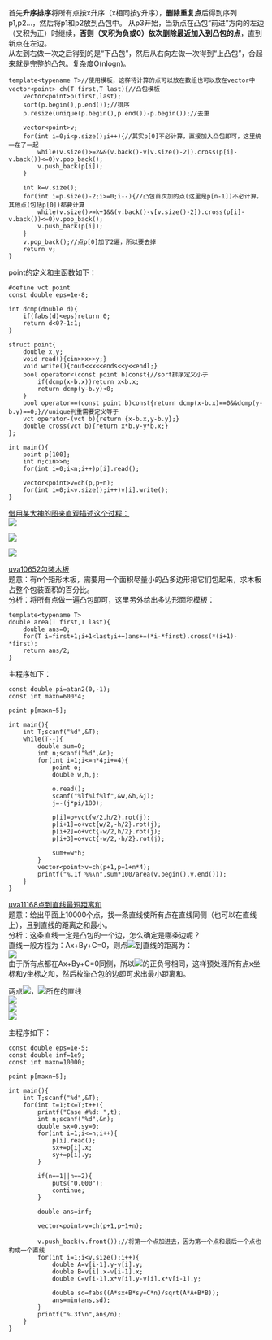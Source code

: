 首先**升序排序**将所有点按x升序（x相同按y升序），**删除重复点**后得到序列p1,p2...，然后将p1和p2放到凸包中。
从p3开始，当新点在凸包“前进”方向的左边（叉积为正）时继续，**否则（叉积为负或0）依次删除最近加入到凸包的点**，直到新点在左边。  
从左到右做一次之后得到的是“下凸包”，然后从右向左做一次得到“上凸包”，合起来就是完整的凸包。复杂度O(nlogn)。  

```
template<typename T>//使用模板，这样待计算的点可以放在数组也可以放在vector中
vector<point> ch(T first,T last){//凸包模板
    vector<point>p(first,last);
    sort(p.begin(),p.end());//排序
    p.resize(unique(p.begin(),p.end())-p.begin());//去重

    vector<point>v;
    for(int i=0;i<p.size();i++){//其实p[0]不必计算，直接加入凸包即可，这里统一在了一起
        while(v.size()>=2&&(v.back()-v[v.size()-2]).cross(p[i]-v.back())<=0)v.pop_back();
        v.push_back(p[i]);
    }

    int k=v.size();
    for(int i=p.size()-2;i>=0;i--){//凸包首次加的点(这里是p[n-1])不必计算，其他点(包括p[0])都要计算
        while(v.size()>=k+1&&(v.back()-v[v.size()-2]).cross(p[i]-v.back())<=0)v.pop_back();
        v.push_back(p[i]);
    }
    v.pop_back();//点p[0]加了2遍，所以要去掉
    return v;
}
```
point的定义和主函数如下：
```
#define vct point
const double eps=1e-8;

int dcmp(double d){
    if(fabs(d)<eps)return 0;
    return d<0?-1:1;
}

struct point{
    double x,y;
    void read(){cin>>x>>y;}
    void write(){cout<<x<<ends<<y<<endl;}
    bool operator<(const point b)const{//sort排序定义小于
        if(dcmp(x-b.x))return x<b.x;
        return dcmp(y-b.y)<0;
    }
    bool operator==(const point b)const{return dcmp(x-b.x)==0&&dcmp(y-b.y)==0;}//unique判重需要定义等于
    vct operator-(vct b){return {x-b.x,y-b.y};}
    double cross(vct b){return x*b.y-y*b.x;}
};

int main(){
    point p[100];
    int n;cin>>n;
    for(int i=0;i<n;i++)p[i].read();

    vector<point>v=ch(p,p+n);
    for(int i=0;i<v.size();i++)v[i].write();
}
```
[借用某大神的图来直观描述这个过程：](http://www.cnblogs.com/Booble/archive/2011/03/10/1980089.html)  
![](http://pic002.cnblogs.com/images/2011/139826/2011031018085630.png)  

![](http://pic002.cnblogs.com/images/2011/139826/2011031018193031.png)  

![](http://pic002.cnblogs.com/images/2011/139826/2011031018230049.png)

[uva10652包装木板](https://uva.onlinejudge.org/index.php?option=com_onlinejudge&Itemid=8&page=show_problem&problem=1593)  
题意：有n个矩形木板，需要用一个面积尽量小的凸多边形把它们包起来，求木板占整个包装面积的百分比。  
分析：将所有点做一遍凸包即可，这里另外给出多边形面积模板：  
```
template<typename T>
double area(T first,T last){
    double ans=0;
    for(T i=first+1;i+1<last;i++)ans+=(*i-*first).cross(*(i+1)-*first);
    return ans/2;
}
```
主程序如下：
```
const double pi=atan2(0,-1);
const int maxn=600*4;

point p[maxn+5];

int main(){
    int T;scanf("%d",&T);
    while(T--){
        double sum=0;
        int n;scanf("%d",&n);
        for(int i=1;i<=n*4;i+=4){
            point o;
            double w,h,j;

            o.read();
            scanf("%lf%lf%lf",&w,&h,&j);
            j=-(j*pi/180);

            p[i]=o+vct{w/2,h/2}.rot(j);
            p[i+1]=o+vct{w/2,-h/2}.rot(j);
            p[i+2]=o+vct{-w/2,h/2}.rot(j);
            p[i+3]=o+vct{-w/2,-h/2}.rot(j);

            sum+=w*h;
        }
        vector<point>v=ch(p+1,p+1+n*4);
        printf("%.1f %%\n",sum*100/area(v.begin(),v.end()));
    }
}
```

[uva11168点到直线最短距离和](https://uva.onlinejudge.org/index.php?option=com_onlinejudge&Itemid=8&page=show_problem&problem=2109)  
题意：给出平面上10000个点，找一条直线使所有点在直线同侧（也可以在直线上），且到直线的距离之和最小。  
分析：这条直线一定是凸包的一个边，怎么确定是哪条边呢？  
直线一般方程为：Ax+By+C=0，则点<img src="http://chart.apis.google.com/chart?cht=tx&chl=(%20x_%7B0%7D%2C%20y_%7B0%7D)">到直线的距离为：  
<img src="http://chart.apis.google.com/chart?cht=tx&chl=%5Cfrac%7B%7CA%20x_%7B0%7D%2BB%20y_%7B0%7D%2BC%7C%7D%7B%20%5Csqrt%7B%20A%5E%7B2%7D%2B%20B%5E%7B2%7D%7D%20%7D%20">  
由于所有点都在Ax+By+C=0同侧，所以<img src="http://chart.apis.google.com/chart?cht=tx&chl=A%20x_%7B0%7D%2BB%20y_%7B0%7D%2BC">的正负号相同，这样预处理所有点x坐标和y坐标之和，然后枚举凸包的边即可求出最小距离和。 

两点<img src="http://chart.apis.google.com/chart?cht=tx&chl=(x_%7B1%7D%2Cy_%7B1%7D)">，<img src="http://chart.apis.google.com/chart?cht=tx&chl=(x_%7B2%7D%2Cy_%7B2%7D)">所在的直线  
<img src="http://chart.apis.google.com/chart?cht=tx&chl=A%3Dy_%7B1%7D-y_%7B2%7D%0A">  
<img src="http://chart.apis.google.com/chart?cht=tx&chl=B%3Dx_%7B2%7D-x_%7B1%7D%0A">  
<img src="http://chart.apis.google.com/chart?cht=tx&chl=C%3Dx_%7B1%7Dy_%7B2%7D-x_%7B2%7Dy_%7B1%7D%0A">  

主程序如下：  
```
const double eps=1e-5;
const double inf=1e9;
const int maxn=10000;

point p[maxn+5];

int main(){
    int T;scanf("%d",&T);
    for(int t=1;t<=T;t++){
        printf("Case #%d: ",t);
        int n;scanf("%d",&n);
        double sx=0,sy=0;
        for(int i=1;i<=n;i++){
            p[i].read();
            sx+=p[i].x;
            sy+=p[i].y;
        }

        if(n==1||n==2){
            puts("0.000");
            continue;
        }

        double ans=inf;

        vector<point>v=ch(p+1,p+1+n);

        v.push_back(v.front());//将第一个点加进去，因为第一个点和最后一个点也构成一个直线
        for(int i=1;i<v.size();i++){
            double A=v[i-1].y-v[i].y;
            double B=v[i].x-v[i-1].x;
            double C=v[i-1].x*v[i].y-v[i].x*v[i-1].y;

            double sd=fabs((A*sx+B*sy+C*n)/sqrt(A*A+B*B));
            ans=min(ans,sd);
        }
        printf("%.3f\n",ans/n);
    }
}
```
